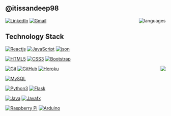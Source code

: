 ## @itissandeep98

<img align='right' src="https://github-readme-stats.vercel.app/api/top-langs/?username=itissandeep98&layout=compact" alt="languages">

[![LinkedIn](https://img.shields.io/badge/-LinkedIn-blue?style=flat-square&logo=linkedin&link=https://www.linkedin.com/in/sandeep-kumar-singh-449910178/)](https://www.linkedin.com/in/sandeep-kumar-singh-449910178/)
[![Gmail](https://img.shields.io/badge/-Gmail-red?style=up-square&logo=gmail&logoColor=white&link=mailto:itissandep98@gmail.com)](mailto:itissandep98@gmail.com)


## Technology Stack

[![Reactjs](https://img.shields.io/badge/-React-black?style=flat-square&logo=react&link=https://github.com/itissandeep98/)](https://github.com/itissandeep98/)
[![JavaScript](https://img.shields.io/badge/-JavaScript-green?style=flat-square&logo=javascript&link=https://github.com/itissandeep98/)](https://github.com/itissandeep98/)
[![json](https://img.shields.io/badge/-JSON-grey?style=flat-square&logo=json&link=https://github.com/itissandeep98/)](https://github.com/itissandeep98/)




[![HTML5](https://img.shields.io/badge/-HTML5-E34F26?style=flat-square&logo=html5&logoColor=white&link=https://github.com/itissandeep98/)](https://github.com/itissandeep98/)
[![CSS3](https://img.shields.io/badge/-CSS3-1572B6?style=flat-square&logo=css3&link=https://github.com/itissandeep98/)](https://github.com/itissandeep98/)
[![Bootstrap](https://img.shields.io/badge/-Bootstrap-563D7C?style=flat-square&logo=bootstrap&link=https://github.com/itissandeep98/)](https://github.com/itissandeep98/)

<img align='right' src="https://github-readme-stats.vercel.app/api?username=itissandeep98&show_icons=true">

[![Git](https://img.shields.io/badge/-Git-black?style=flat-square&logo=git&link=https://github.com/itissandeep98/)](https://github.com/itissandeep98/)
[![GitHub](https://img.shields.io/badge/-GitHub-grey?style=flat-square&logo=github&link=https://github.com/itissandeep98/)](https://github.com/itissandeep98/)
[![Heroku](https://img.shields.io/badge/-Heroku-430098?style=flat-square&logo=heroku&link=https://github.com/itissandeep98/)](https://github.com/itissandeep98/)

[![MySQL](https://img.shields.io/badge/-MySQL-violet?style=flat-square&logo=mysql&link=https://github.com/itissandeep98/)](https://github.com/itissandeep98/)

[![Python3](https://img.shields.io/badge/-Python3-green?style=flat-square&logo=python&link=https://github.com/itissandeep98/)](https://github.com/itissandeep98/)
[![Flask](https://img.shields.io/badge/-Flask-grey?style=flat-square&logo=flask&link=https://github.com/itissandeep98/)](https://github.com/itissandeep98/)

[![Java](https://img.shields.io/badge/-Java-orange?style=flat-square&logo=java&link=https://github.com/itissandeep98/)](https://github.com/itissandeep98/)
[![Javafx](https://img.shields.io/badge/-JavaFX-blue?style=flat-square&logo=java&link=https://github.com/itissandeep98/)](https://github.com/itissandeep98/)


[![Raspberry Pi](https://img.shields.io/badge/-Raspberry%20Pi-C51A4A?style=flat-square&logo=Raspberry-Pi&link=https://github.com/itissandeep98/)](https://github.com/itissandeep98/)
[![Arduino](https://img.shields.io/badge/-Arduino-black?style=flat-square&logo=Arduino&link=https://github.com/itissandeep98/)](https://github.com/itissandeep98/)
